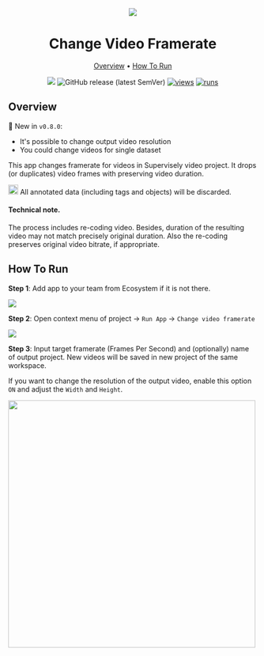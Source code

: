<div align="center" markdown>
<img src="https://github.com/supervisely-ecosystem/change-video-framerate/releases/download/v0.1.0/app-poster.png"/>

# Change Video Framerate

<p align="center">
  <a href="#Overview">Overview</a> •
  <a href="#How-To-Run">How To Run</a>
</p>
  
[![](https://img.shields.io/badge/slack-chat-green.svg?logo=slack)](https://supervisely.com/slack)
![GitHub release (latest SemVer)](https://img.shields.io/github/v/release/supervisely-ecosystem/change-video-framerate)
[![views](https://app.supervisely.com/img/badges/views/supervisely-ecosystem/change-video-framerate.png)](https://supervisely.com)
[![runs](https://app.supervisely.com/img/badges/runs/supervisely-ecosystem/change-video-framerate.png)](https://supervisely.com)

</div>
  
  
## Overview

🎉 New in `v0.8.0`:
 - It's possible to change output video resolution 
 - You could change videos for single dataset

This app changes framerate for videos in Supervisely video project. It drops (or duplicates) video frames with preserving video duration.

<img src="https://github.com/supervisely-ecosystem/change-video-framerate/releases/download/v0.1.0/point-up.png" width="20px"/> All annotated data (including tags and objects) will be discarded.

#### Technical note.
The process includes re-coding video. Besides, duration of the resulting video may not match precisely original duration. Also the re-coding preserves original video bitrate, if appropriate.

## How To Run

**Step 1**: Add app to your team from Ecosystem if it is not there.

<img src="https://github.com/supervisely-ecosystem/change-video-framerate/releases/download/v0.7.0/shot01.png"/>

**Step 2**: Open context menu of project -> `Run App` -> `Change video framerate` 

<img src="https://github.com/user-attachments/assets/4f7c9351-a50f-4c98-aa00-914a4ee59083"/>

**Step 3**: Input target framerate (Frames Per Second) and (optionally) name of output project. New videos will be saved in new project of the same workspace.

If you want to change the resolution of the output video, enable this option `ON` and adjust the `Width` and `Height`.

<img src="https://github.com/user-attachments/assets/776e7262-078c-4299-8c33-a353716ef0f3" width=500px/>

